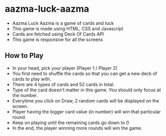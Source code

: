 # aazma-luck-aazma

- Aazma Luck Aazma is a game of cards and luck
- This game is made using HTML, CSS and Javascript
- Cards are fetched using Deck Of Cards API
- This game is responsive for all the screens

## How to Play

- In your head, pick your player (Player 1 / Player 2)
- You first need to shuffle the cards so that you can get a new deck of cards to play with.
- There are 4 types of cards and 52 cards in total.
- Type of the card doesn't matter in this game. You should only focus at the number.
- Everytime you click on Draw, 2 random cards will be displayed on the screen.
- Player having the bigger card value (in number) will win that particular round.
- Keep on playing until the remaining cards go down to 0
- In the end, the player winning more rounds will win the game.
